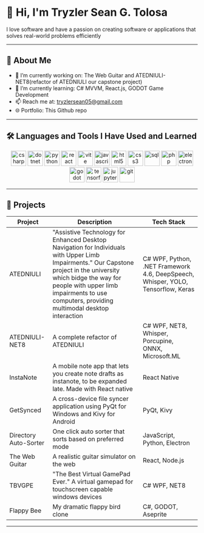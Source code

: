 # 👋 Hi, I'm Tryzler Sean G. Tolosa

I love software and  have a passion on creating software or applications that solves real-world problems efficiently

---

## 🚀 About Me

- 🔭 I’m currently working on: The Web Guitar and ATEDNIULI-NET8(refactor of ATEDNIULI our capstone project)
- 🌱 I’m currently learning: C# MVVM, React.js, GODOT Game Development
- 📫 Reach me at: tryzlersean05@gmail.com
- 🌐 Portfolio: This Github repo

---

## 🛠️ Languages and Tools I Have Used and Learned
<p align="center">
  <img src="https://cdn.jsdelivr.net/gh/devicons/devicon/icons/csharp/csharp-original.svg" alt="csharp" width="40" height="40"/>
  <img src="https://cdn.jsdelivr.net/gh/devicons/devicon/icons/dot-net/dot-net-original.svg" alt="dotnet" width="40" height="40"/>
  <img src="https://cdn.jsdelivr.net/gh/devicons/devicon/icons/python/python-original.svg" alt="python" width="40" height="40"/>
  <img src="https://cdn.jsdelivr.net/gh/devicons/devicon/icons/react/react-original.svg" alt="react" width="40" height="40"/>
  <img src="https://vitejs.dev/logo.svg" alt="vite" width="40" height="40"/>
  <img src="https://cdn.jsdelivr.net/gh/devicons/devicon/icons/javascript/javascript-original.svg" alt="javascript" width="40" height="40"/>
  <img src="https://cdn.jsdelivr.net/gh/devicons/devicon/icons/html5/html5-original.svg" alt="html5" width="40" height="40"/>
  <img src="https://cdn.jsdelivr.net/gh/devicons/devicon/icons/css3/css3-original.svg" alt="css3" width="40" height="40"/>
  <img src="https://cdn.jsdelivr.net/gh/devicons/devicon/icons/mysql/mysql-original.svg" alt="sql" width="40" height="40"/>
  <img src="https://cdn.jsdelivr.net/gh/devicons/devicon/icons/php/php-original.svg" alt="php" width="40" height="40"/>
  <img src="https://cdn.jsdelivr.net/gh/devicons/devicon/icons/electron/electron-original.svg" alt="electron" width="40" height="40"/>
  <img src="https://cdn.jsdelivr.net/gh/devicons/devicon/icons/godot/godot-original.svg" alt="godot" width="40" height="40"/>
  <img src="https://cdn.jsdelivr.net/gh/devicons/devicon/icons/tensorflow/tensorflow-original.svg" alt="tensorflow" width="40" height="40"/>
  <img src="https://cdn.jsdelivr.net/gh/devicons/devicon/icons/jupyter/jupyter-original.svg" alt="jupyter" width="40" height="40"/>
  <img src="https://cdn.jsdelivr.net/gh/devicons/devicon/icons/git/git-original.svg" alt="git" width="40" height="40"/>
</p>

---

## 📎 Projects

| Project | Description | Tech Stack |
|--------|-------------|------------|
| ATEDNIULI | "Assistive Technology for Enhanced Desktop Navigation for Individuals with Upper Limb Impairments." Our Capstone project in the university which bidge the way for people with upper limb impairments to use computers, providing multimodal desktop interaction | C# WPF, Python, .NET Framework 4.6, DeepSpeech, Whisper, YOLO, Tensorflow, Keras |
| ATEDNIULI-NET8 | A complete refactor of ATEDNIULI | C# WPF, NET8, Whisper, Porcupine, ONNX, Microsoft.ML |
| InstaNote | A mobile note app that lets you create note drafts as instanote, to be expanded late. Made with React native | React Native |
| GetSynced | A cross-device file syncer application using PyQt for Windows and Kivy for Android | PyQt, Kivy |
| Directory Auto-Sorter | One click auto sorter that sorts based on preferred mode | JavaScript, Python, Electron |
| The Web Guitar | A realistic guitar simulator on the web | React, Node.js |
| TBVGPE | "The Best Virtual GamePad Ever." A virtual gamepad for touchscreen capable windows devices | C# WPF, NET8 |
| Flappy Bee | My dramatic flappy bird clone | C#, GODOT, Aseprite |

---

